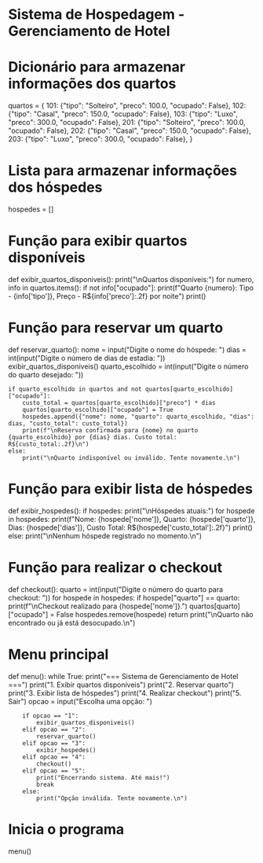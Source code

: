 # Sistema de Hospedagem - Gerenciamento de Hotel

# Dicionário para armazenar informações dos quartos
quartos = {
    101: {"tipo": "Solteiro", "preco": 100.0, "ocupado": False},
    102: {"tipo": "Casal", "preco": 150.0, "ocupado": False},
    103: {"tipo": "Luxo", "preco": 300.0, "ocupado": False},
    201: {"tipo": "Solteiro", "preco": 100.0, "ocupado": False},
    202: {"tipo": "Casal", "preco": 150.0, "ocupado": False},
    203: {"tipo": "Luxo", "preco": 300.0, "ocupado": False},
}

# Lista para armazenar informações dos hóspedes
hospedes = []

# Função para exibir quartos disponíveis
def exibir_quartos_disponiveis():
    print("\nQuartos disponíveis:")
    for numero, info in quartos.items():
        if not info["ocupado"]:
            print(f"Quarto {numero}: Tipo - {info['tipo']}, Preço - R${info['preco']:.2f} por noite")
    print()

# Função para reservar um quarto
def reservar_quarto():
    nome = input("Digite o nome do hóspede: ")
    dias = int(input("Digite o número de dias de estadia: "))
    exibir_quartos_disponiveis()
    quarto_escolhido = int(input("Digite o número do quarto desejado: "))

    if quarto_escolhido in quartos and not quartos[quarto_escolhido]["ocupado"]:
        custo_total = quartos[quarto_escolhido]["preco"] * dias
        quartos[quarto_escolhido]["ocupado"] = True
        hospedes.append({"nome": nome, "quarto": quarto_escolhido, "dias": dias, "custo_total": custo_total})
        print(f"\nReserva confirmada para {nome} no quarto {quarto_escolhido} por {dias} dias. Custo total: R${custo_total:.2f}\n")
    else:
        print("\nQuarto indisponível ou inválido. Tente novamente.\n")

# Função para exibir lista de hóspedes
def exibir_hospedes():
    if hospedes:
        print("\nHóspedes atuais:")
        for hospede in hospedes:
            print(f"Nome: {hospede['nome']}, Quarto: {hospede['quarto']}, Dias: {hospede['dias']}, Custo Total: R${hospede['custo_total']:.2f}")
        print()
    else:
        print("\nNenhum hóspede registrado no momento.\n")

# Função para realizar o checkout
def checkout():
    quarto = int(input("Digite o número do quarto para checkout: "))
    for hospede in hospedes:
        if hospede["quarto"] == quarto:
            print(f"\nCheckout realizado para {hospede['nome']}.")
            quartos[quarto]["ocupado"] = False
            hospedes.remove(hospede)
            return
    print("\nQuarto não encontrado ou já está desocupado.\n")

# Menu principal
def menu():
    while True:
        print("=== Sistema de Gerenciamento de Hotel ===")
        print("1. Exibir quartos disponíveis")
        print("2. Reservar quarto")
        print("3. Exibir lista de hóspedes")
        print("4. Realizar checkout")
        print("5. Sair")
        opcao = input("Escolha uma opção: ")

        if opcao == "1":
            exibir_quartos_disponiveis()
        elif opcao == "2":
            reservar_quarto()
        elif opcao == "3":
            exibir_hospedes()
        elif opcao == "4":
            checkout()
        elif opcao == "5":
            print("Encerrando sistema. Até mais!")
            break
        else:
            print("Opção inválida. Tente novamente.\n")

# Inicia o programa
menu()
